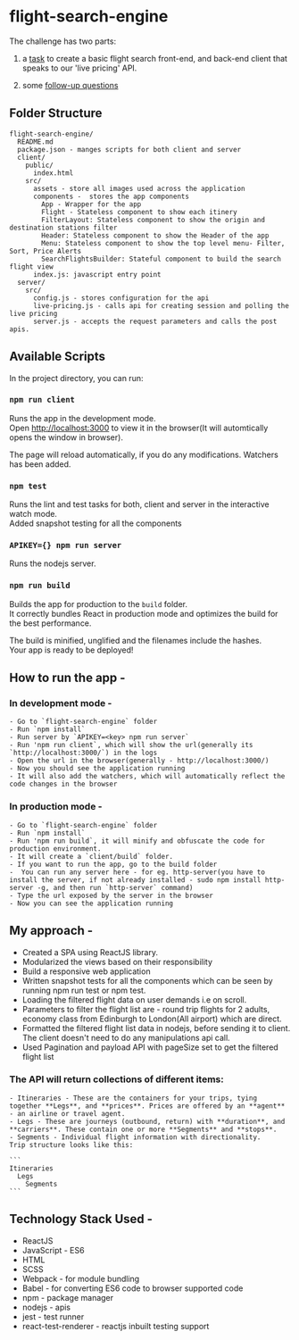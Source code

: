 # flight-search-engine

The challenge has two parts:

1) a [task](#task) to create a basic flight search front-end, and back-end client that speaks to our 'live pricing' API.

2) some [follow-up questions](./FOLLOW-UP.md)

## Folder Structure

```
flight-search-engine/
  README.md
  package.json - manges scripts for both client and server
  client/
    public/
      index.html
    src/
      assets - store all images used across the application
      components -  stores the app components
        App - Wrapper for the app
        Flight - Stateless component to show each itinery
        FilterLayout: Stateless component to show the origin and destination stations filter
        Header: Stateless component to show the Header of the app
        Menu: Stateless component to show the top level menu- Filter, Sort, Price Alerts
        SearchFlightsBuilder: Stateful component to build the search flight view
      index.js: javascript entry point
  server/
    src/
      config.js - stores configuration for the api
      live-pricing.js - calls api for creating session and polling the live pricing
      server.js - accepts the request parameters and calls the post apis.
```

## Available Scripts

In the project directory, you can run:

### `npm run client`

Runs the app in the development mode.<br>
Open [http://localhost:3000](http://localhost:3000) to view it in the browser(It will automtically opens the window in browser).

The page will reload automatically, if you do any modifications. Watchers has been added.<br>

### `npm test`

Runs the lint and test tasks for both, client and server in the interactive watch mode.<br>
Added snapshot testing for all the components

### `APIKEY={} npm run server`

Runs the nodejs server.

### `npm run build`

Builds the app for production to the `build` folder.<br>
It correctly bundles React in production mode and optimizes the build for the best performance.

The build is minified, unglified and the filenames include the hashes.<br>
Your app is ready to be deployed!

## How to run the app -

### In development mode -

    - Go to `flight-search-engine` folder
    - Run `npm install`
    - Run server by `APIKEY=<key> npm run server`
    - Run 'npm run client`, which will show the url(generally its `http://localhost:3000/`) in the logs
    - Open the url in the browser(generally - http://localhost:3000/)
    - Now you should see the application running
    - It will also add the watchers, which will automatically reflect the code changes in the browser

###  In production mode -

    - Go to `flight-search-engine` folder
    - Run `npm install`
    - Run 'npm run build`, it will minify and obfuscate the code for production environment.
    - It will create a `client/build` folder.
    - If you want to run the app, go to the build folder
    -  You can run any server here - for eg. http-server(you have to install the server, if not already installed - sudo npm install http-server -g, and then run `http-server` command)
    - Type the url exposed by the server in the browser
    - Now you can see the application running

## My approach - 
 
   - Created a SPA using ReactJS library.
   - Modularized the views based on their responsibility
   - Build a responsive web application
   - Written snapshot tests for all the components which can be seen by running npm run test or npm test.
   - Loading the filtered flight data on user demands i.e on scroll.
   - Parameters to filter the flight list are - round trip flights for 2 adults, economy class from Edinburgh to London(All airport) which are direct.
   - Formatted the filtered flight list data in nodejs, before sending it to client. The client doesn't need to do any manipulations  api call.
   - Used Pagination and payload API with pageSize set to get the filtered flight list
   
### The API will return collections of different items:

    - Itineraries - These are the containers for your trips, tying together **Legs**, and **prices**. Prices are offered by an **agent** - an airline or travel agent.
    - Legs - These are journeys (outbound, return) with **duration**, and **carriers**. These contain one or more **Segments** and **stops**.
    - Segments - Individual flight information with directionality.
    Trip structure looks like this:

    ```
    Itineraries
      Legs
        Segments
    ```
   
## Technology Stack Used -
  - ReactJS
  - JavaScript - ES6 
  - HTML
  - SCSS
  - Webpack - for module bundling
  - Babel - for converting ES6 code to browser supported code
  - npm - package manager
  - nodejs - apis
  - jest - test runner
  - react-test-renderer - reactjs inbuilt testing support
